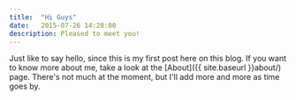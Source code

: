 ```yaml
---
title:  "Hi Guys"
date:   2015-07-26 14:28:00
description: Pleased to meet you!
---
```


Just like to say hello, since this is my first post here on this blog. If you want to know more about me, take a look at the [About]({{ site.baseurl }}about/) page. There's not much at the moment, but I'll add more and more as time goes by.